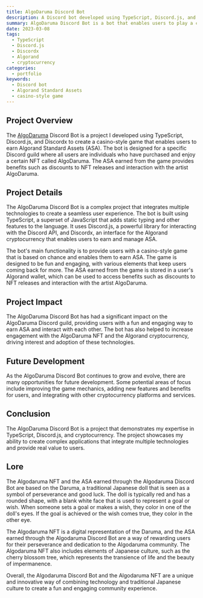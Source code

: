 ```yaml
---
title: AlgoDaruma Discord Bot
description: A Discord bot developed using TypeScript, Discord.js, and Discordx that enables users to play a casino-style game and earn Algorand Standard Assets.
summary: AlgoDaruma Discord Bot is a bot that enables users to play a casino-style game and earn Algorand Standard Assets (ASA), which provide benefits such as discounts to NFT releases and interaction with the artist AlgoDaruma.
date: 2023-03-08
tags:
  - TypeScript
  - Discord.js
  - Discordx
  - Algorand
  - cryptocurrency
categories:
  - portfolio
keywords:
  - Discord bot
  - Algorand Standard Assets
  - casino-style game
---
```


## Project Overview

The [AlgoDaruma](https://algoDaruma.com) Discord Bot is a project I developed using TypeScript, Discord.js, and Discordx to create a casino-style game that enables users to earn Algorand Standard Assets (ASA). The bot is designed for a specific Discord guild where all users are individuals who have purchased and enjoy a certain NFT called AlgoDaruma. The ASA earned from the game provides benefits such as discounts to NFT releases and interaction with the artist AlgoDaruma.

## Project Details

The AlgoDaruma Discord Bot is a complex project that integrates multiple technologies to create a seamless user experience. The bot is built using TypeScript, a superset of JavaScript that adds static typing and other features to the language. It uses Discord.js, a powerful library for interacting with the Discord API, and Discordx, an interface for the Algorand cryptocurrency that enables users to earn and manage ASA.

The bot's main functionality is to provide users with a casino-style game that is based on chance and enables them to earn ASA. The game is designed to be fun and engaging, with various elements that keep users coming back for more. The ASA earned from the game is stored in a user's Algorand wallet, which can be used to access benefits such as discounts to NFT releases and interaction with the artist AlgoDaruma.

## Project Impact

The AlgoDaruma Discord Bot has had a significant impact on the AlgoDaruma Discord guild, providing users with a fun and engaging way to earn ASA and interact with each other. The bot has also helped to increase engagement with the AlgoDaruma NFT and the Algorand cryptocurrency, driving interest and adoption of these technologies.

## Future Development

As the AlgoDaruma Discord Bot continues to grow and evolve, there are many opportunities for future development. Some potential areas of focus include improving the game mechanics, adding new features and benefits for users, and integrating with other cryptocurrency platforms and services.

## Conclusion

The AlgoDaruma Discord Bot is a project that demonstrates my expertise in TypeScript, Discord.js, and cryptocurrency. The project showcases my ability to create complex applications that integrate multiple technologies and provide real value to users.

## Lore

The Algodaruma NFT and the ASA earned through the Algodaruma Discord Bot are based on the Daruma, a traditional Japanese doll that is seen as a symbol of perseverance and good luck. The doll is typically red and has a rounded shape, with a blank white face that is used to represent a goal or wish. When someone sets a goal or makes a wish, they color in one of the doll's eyes. If the goal is achieved or the wish comes true, they color in the other eye.

The Algodaruma NFT is a digital representation of the Daruma, and the ASA earned through the Algodaruma Discord Bot are a way of rewarding users for their perseverance and dedication to the Algodaruma community. The Algodaruma NFT also includes elements of Japanese culture, such as the cherry blossom tree, which represents the transience of life and the beauty of impermanence.

Overall, the Algodaruma Discord Bot and the Algodaruma NFT are a unique and innovative way of combining technology and traditional Japanese culture to create a fun and engaging community experience.
